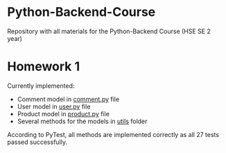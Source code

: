 # Python-Backend-Course
Repository with all materials for the Python-Backend Course (HSE SE 2 year)

# Homework 1
Currently implemented:
- Comment model in [comment.py](./homework-1/project/models/comment.py) file
- User model in [user.py](./homework-1/project/models/user.py) file
- Product model in [product.py](./homework-1/project/models/product.py) file
- Several methods for the models in [utils](./homework-1/project/utils) folder

According to PyTest, all methods are implemented correctly as all 27 tests passed successfully.